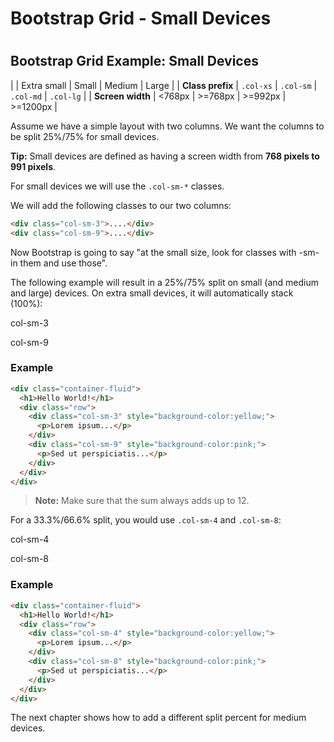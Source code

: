 Bootstrap Grid - Small Devices
==============================

#  

Bootstrap Grid Example: Small Devices
-------------------------------------

|   | Extra small | Small | Medium | Large |
| **Class prefix** | `.col-xs` | `.col-sm` | `.col-md` | `.col-lg` |
| **Screen width** | <768px | >=768px | >=992px | >=1200px |

Assume we have a simple layout with two columns. We want the columns to be split 25%/75% for small devices.

**Tip:** Small devices are defined as having a screen width from **768 pixels to 991 pixels**.

For small devices we will use the `.col-sm-*` classes.

We will add the following classes to our two columns:

``` html
<div class="col-sm-3">....</div>
<div class="col-sm-9">....</div>
```

Now Bootstrap is going to say "at the small size, look for classes with -sm- in them and use those".

The following example will result in a 25%/75% split on small (and medium and large) devices. On extra small devices, it will automatically stack (100%):

col-sm-3

col-sm-9

### Example

``` html
<div class="container-fluid">
  <h1>Hello World!</h1>
  <div class="row">
    <div class="col-sm-3" style="background-color:yellow;">
      <p>Lorem ipsum...</p>
    </div>
    <div class="col-sm-9" style="background-color:pink;">
      <p>Sed ut perspiciatis...</p>
    </div>
  </div>
</div>
```

> **Note:** Make sure that the sum always adds up to 12.

For a 33.3%/66.6% split, you would use `.col-sm-4` and `.col-sm-8`:

col-sm-4

col-sm-8

### Example

``` html
<div class="container-fluid">
  <h1>Hello World!</h1>
  <div class="row">
    <div class="col-sm-4" style="background-color:yellow;">
      <p>Lorem ipsum...</p>
    </div>
    <div class="col-sm-8" style="background-color:pink;">
      <p>Sed ut perspiciatis...</p>
    </div>
  </div>
</div>
```

The next chapter shows how to add a different split percent for medium devices.